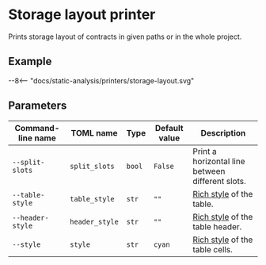 # Storage layout printer

Prints storage layout of contracts in given paths or in the whole project.

## Example

<div>
--8<-- "docs/static-analysis/printers/storage-layout.svg"
</div>

## Parameters

| Command-line name | TOML name                   | Type   | Default value | Description                                                                         |
|-------------------|-----------------------------|--------|---------------|-------------------------------------------------------------------------------------|
| `--split-slots`   | <nobr>`split_slots`</nobr>  | `bool` | `False`       | Print a horizontal line between different slots.                                    |
| `--table-style`   | <nobr>`table_style`</nobr>  | `str`  | `""`          | [Rich style](https://rich.readthedocs.io/en/stable/style.html) of the table.        |
| `--header-style`  | <nobr>`header_style`</nobr> | `str`  | `""`          | [Rich style](https://rich.readthedocs.io/en/stable/style.html) of the table header. |
| `--style`         | <nobr>`style`</nobr>        | `str`  | `cyan`        | [Rich style](https://rich.readthedocs.io/en/stable/style.html) of the table cells.  |
